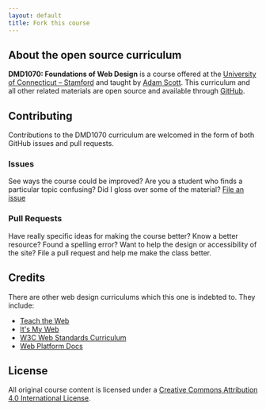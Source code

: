 ```yaml
---
layout: default
title: Fork this course
---
```


## About the open source curriculum

**DMD1070: Foundations of Web Design** is a course offered at the [University of Connecticut – Stamford](http://stamford.uconn.edu/) and taught by [Adam Scott](http://adamscott.website). This curriculum and all other related materials are open source and available through [GitHub](https://github.com/DMD1070).

## Contributing

Contributions to the DMD1070 curriculum are welcomed in the form of both GitHub issues and pull requests.

### Issues

See ways the course could be improved? Are you a student who finds a particular topic confusing? Did I gloss over some of the material? [File an issue](https://github.com/DMD1070/DMD1070.github.io/issues)

### Pull Requests

Have really specific ideas for making the course better? Know a better resource? Found a spelling error? Want to help the design or accessibility of the site? File a pull request and help me make the class better.

## Credits

There are other web design curriculums which this one is indebted to. They include:

- [Teach the Web](http://teachtheweb.com/)
- [It's My Web](http://people.mozilla.org/~cmills/st-chads/)
- [W3C Web Standards Curriculum](http://www.w3.org/wiki/Web_Standards_Curriculum)
- [Web Platform Docs](http://docs.webplatform.org/wiki/beginners)

## License

All original course content is licensed under a [Creative Commons Attribution 4.0 International License](http://creativecommons.org/licenses/by/4.0/).
